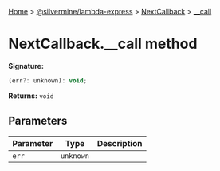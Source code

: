 [Home](./index) &gt; [@silvermine/lambda-express](./lambda-express.md) &gt; [NextCallback](./lambda-express.nextcallback.md) &gt; [\_\_call](./lambda-express.nextcallback.__call.md)

# NextCallback.\_\_call method


**Signature:**
```javascript
(err?: unknown): void;
```
**Returns:** `void`

## Parameters

|  Parameter | Type | Description |
|  --- | --- | --- |
|  `err` | `unknown` |  |

